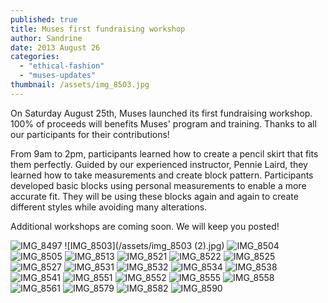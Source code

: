 ```yaml
---
published: true
title: Muses first fundraising workshop
author: Sandrine
date: 2013 August 26
categories:
  - "ethical-fashion"
  - "muses-updates"
thumbnail: /assets/img_8503.jpg
---
```

On Saturday August 25th, Muses launched its first fundraising workshop. 100% of proceeds will benefits Muses' program and training. Thanks to all our participants for their contributions!

From 9am to 2pm, participants learned how to create a pencil skirt that fits them perfectly. Guided by our experienced instructor, Pennie Laird, they learned how to take measurements and create block pattern. Participants developed basic blocks using personal measurements to enable a more accurate fit. They will be using these blocks again and again to create different styles while avoiding many alterations.

Additional workshops are coming soon. We will keep you posted!

![IMG_8497](/assets/img_8497.jpg?w=470)
![IMG_8503](/assets/img_8503 (2).jpg)
![IMG_8504](/assets/img_8504.jpg?w=470)
![IMG_8505](/assets/img_8505.jpg?w=470)
![IMG_8513](/assets/img_8513.jpg?w=470)
![IMG_8521](/assets/img_8521.jpg?w=470)
![IMG_8522](/assets/img_8522.jpg?w=470)
![IMG_8525](/assets/img_8525.jpg?w=470)
![IMG_8527](/assets/img_8527.jpg?w=470)
![IMG_8531](/assets/img_8531.jpg?w=470)
![IMG_8532](/assets/img_8532.jpg?w=470)
![IMG_8534](/assets/img_8534.jpg?w=470)
![IMG_8538](/assets/img_8538.jpg?w=470)
![IMG_8541](/assets/img_8541.jpg?w=470)
![IMG_8551](/assets/img_8551.jpg?w=470)
![IMG_8552](/assets/img_8552.jpg?w=470)
![IMG_8555](/assets/img_8555.jpg?w=470)
![IMG_8558](/assets/img_8558.jpg?w=470)
![IMG_8561](/assets/img_8561.jpg?w=470)
![IMG_8579](/assets/img_8579.jpg?w=470)
![IMG_8582](/assets/img_8582.jpg?w=470)
![IMG_8590](/assets/img_8590.jpg?w=470)